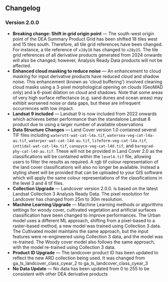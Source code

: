 ## Changelog

### Version 2.0.0

* **Breaking change: Shift in grid origin point** &mdash; The south-west origin point of the DEA Summary Product Grid has been shifted 18 tiles west and 15 tiles south. Therefore, all tile grid references have been changed. For instance, a tile reference of `x10y10` has changed to `x28y25`. The tile grid references of all derivative products generated from 2024 onwards will also be changed; however, Analysis Ready Data products will not be affected.
* **Enhanced cloud masking to reduce noise** &mdash; An enhancement to cloud masking for input derivative products have reduced cloud and shadow noise. This enhancement (known as 'cloud buffering') involved cleaning cloud masks using a 3-pixel morphological opening on clouds (GeoMAD only) and a 6-pixel dilation on cloud and shadows. Note that some areas of very high surface reflectance (e.g. sand dunes and ocean areas) may exhibit worsened noise or data gaps, but these are infrequent occurrences with low impact.
* **Landsat 9 included** &mdash; Landsat 9 is now included from 2022 onwards which achieves better performance than the standalone Landsat 8 product due to using a larger number of available observations
* **Data Structure Changes** &mdash; Land Cover version 1.0 contained several TIF files including `waterstt-wat-cat-l4a.tif`, `watersea-veg-cat-l4a-au.tif`, `waterper-wat-cat-l4d-au.tif`, `lifeform-veg-cat-l4a.tif`, `inttidal-wat-cat-l4a.tif`, `canopyco-veg-cat-l4d.tif`, and `baregrad-phy-cat-l4d-au.tif`. These will not be provided in Land Cover 2.0 as the classifications will be contained within the `level4.tif` file, allowing users to filter the results as required. A rgb tif colour representation of the land cover classifications will also no longer be available. Instead a styling sheet will be provided that can be uploaded to your GIS software which will apply the same colour representations of the classfications in the level 3 and 4 tif files.
* **Collection Upgrade** &mdash; Landcover version 2.0.0. is based on the latest Landsat Collection 3 Analysis Ready Data. The pixel resolution for Landcover has changed from 25m to 30m resolution.
* **Machine Learning Upgrade** &mdash; Machine Learning methods or algorithms settings for woody cover, cultivated vegetation and artificial surfaces classification have been changed to improve performances. The Urban model uses a different ML approach, shifting from a pixel-based to a raster-based method, a new model was trained using Collection 3 data. The Cultivated model maintains the same approach, but the input features were re-engineered using Collection 3 data, and the model was re-trained. The Woody cover model also follows the same approach, with the model re-trained using Collection 3 data.
* **Product ID Upgrade** &mdash; The landcover product ID has been updated to reflect the new ARD collection being used. It was changed from ga_ls_landcover_class_cyear_2 to ga_ls_landcover_class_cyear_3
* **No Data Update** &mdash; No data has been updated from 0 to 255 to be consistent with other DEA derivative products

